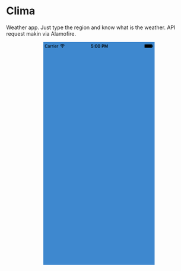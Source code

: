 
# Clima

Weather app. Just type the region and know what is the weather. API request makin via Alamofire.



<p float="left">
  <img src="https://github.com/prostiak/Swift/blob/master/img/Clima.gif" width="300" height="600" hspace="100" />
</p>
